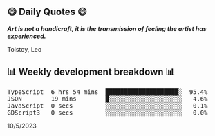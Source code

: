 ## 😄 Daily Quotes 😄

_**Art is not a handicraft, it is the transmission of feeling the artist has experienced.**_

Tolstoy, Leo



## 📊 Weekly development breakdown 📊

<pre>TypeScript  6 hrs 54 mins  ████████████████████░  95.4%
JSON        19 mins        ▉░░░░░░░░░░░░░░░░░░░░   4.6%
JavaScript  0 secs         ░░░░░░░░░░░░░░░░░░░░░   0.1%
GDScript3   0 secs         ░░░░░░░░░░░░░░░░░░░░░   0.0%</pre>

10/5/2023
